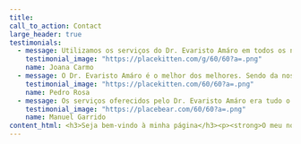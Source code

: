 ```yaml
---
title:
call_to_action: Contact
large_header: true
testimonials:
  - message: Utilizamos os serviços do Dr. Evaristo Amáro em todos os nossos negócios. O Sr. Amáro oferece um serviço inigualável quando se trata de proteger o nosso negócio.
    testimonial_image: "https://placekitten.com/g/60/60?a=.png"
    name: Joana Carmo
  - message: O Dr. Evaristo Amáro é o melhor dos melhores. Sendo da nossa terra, preocupa-se com as pessoas e tem fortes laços com a toda nossa comunidade.
    testimonial_image: "https://placekitten.com/60/60?a=.png"
    name: Pedro Rosa
  - message: Os serviços oferecidos pelo Dr. Evaristo Amáro era tudo o que podíamos ter esperado quando comprámos a nossa primeira casa. Altamente recomendado a todos.
    testimonial_image: "https://placebear.com/60/60?a=.png"
    name: Manuel Garrido
content_html: <h3>Seja bem-vindo à minha página</h3><p><strong>O meu nome é Evaristo Amáro, sou Solicitador, residente em Beja. Aqui poderá encontrar uma panóplia de serviços que dão resposta às necessidades legais de empresas e pessoas de forma eficaz. Consulte mais sobre os meus serviços consultando a página Serviços.</strong></p><p>O Solicitador é um dos profissionais indispensáveis à realização de tarefas de interesse público e à administração da justiça.</p><p>Ao Solicitador compete representar, aconselhar e acompanhar os cidadãos e as empresas, junto dos órgãos da administração pública, dos tribunais, ou quaisquer outras entidades ou instituições públicas ou privadas, com vista à defesa dos direitos que lhe forem confiados.</p><p>O Solicitador, enquanto representante do cidadão e das empresas, é um procurador por excelência.</p><p>O solicitador está obrigados a pugnar pela boa aplicação do Direito, pela rápida administração da justiça e pelo aperfeiçoamento do exercício da profissão, sempre no estrito respeito pelos direitos, liberdades e garantias constitucional e legalmente consagrados.</p><p> O rigor, competência, responsabilidade e um elevado sentido ético e de responsabilidade social são os principais valores que orientam a prestação de serviços deste escritório.</p>
---
```

